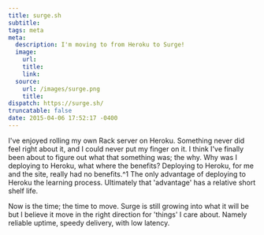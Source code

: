 ```yaml
---
title: surge.sh
subtitle:
tags: meta
meta:
  description: I'm moving to from Heroku to Surge!
  image:
    url:
    title:
    link:
  source:
    url: /images/surge.png
    title:
dispatch: https://surge.sh/
truncatable: false
date: 2015-04-06 17:52:17 -0400
---
```

I've enjoyed rolling my own Rack server on Heroku. Something never did feel right about it, and I could never put my finger on it. I think I've finally been about to figure out what that something was; the why. Why was I deploying to Heroku, what where the benefits? Deploying to Heroku, for me and the site, really had no benefits.^1 The only advantage of deploying to Heroku the learning process. Ultimately that 'advantage' has a relative short shelf life.

Now is the time; the time to move. Surge is still growing into what it will be but I believe it move in the right direction for 'things' I care about. Namely reliable uptime, speedy delivery, with low latency.

[^1]: **Update:** An advantage I forgot about was being able to some routing via rewrite rules.
